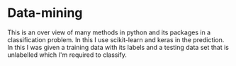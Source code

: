 # Data-mining
This is an over view of many methods in python and its packages in a classification problem. 
In this I use scikit-learn and keras in the prediction. 
In this I was given a training data with its labels and a testing data set that is unlabelled which I'm required to classify.
